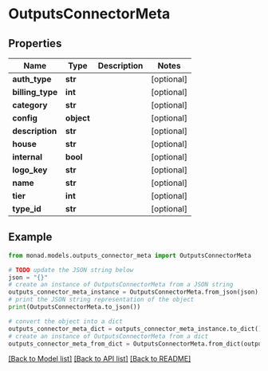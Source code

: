 # OutputsConnectorMeta


## Properties

Name | Type | Description | Notes
------------ | ------------- | ------------- | -------------
**auth_type** | **str** |  | [optional] 
**billing_type** | **int** |  | [optional] 
**category** | **str** |  | [optional] 
**config** | **object** |  | [optional] 
**description** | **str** |  | [optional] 
**house** | **str** |  | [optional] 
**internal** | **bool** |  | [optional] 
**logo_key** | **str** |  | [optional] 
**name** | **str** |  | [optional] 
**tier** | **int** |  | [optional] 
**type_id** | **str** |  | [optional] 

## Example

```python
from monad.models.outputs_connector_meta import OutputsConnectorMeta

# TODO update the JSON string below
json = "{}"
# create an instance of OutputsConnectorMeta from a JSON string
outputs_connector_meta_instance = OutputsConnectorMeta.from_json(json)
# print the JSON string representation of the object
print(OutputsConnectorMeta.to_json())

# convert the object into a dict
outputs_connector_meta_dict = outputs_connector_meta_instance.to_dict()
# create an instance of OutputsConnectorMeta from a dict
outputs_connector_meta_from_dict = OutputsConnectorMeta.from_dict(outputs_connector_meta_dict)
```
[[Back to Model list]](../README.md#documentation-for-models) [[Back to API list]](../README.md#documentation-for-api-endpoints) [[Back to README]](../README.md)



